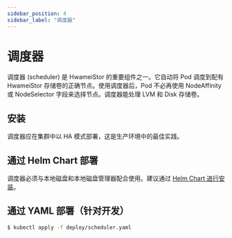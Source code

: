 ```yaml
---
sidebar_position: 4
sidebar_label: "调度器"
---
```


# 调度器

调度器 (scheduler) 是 HwameiStor 的重要组件之一。它自动将 Pod 调度到配有 HwameiStor 存储卷的正确节点。使用调度器后，Pod 不必再使用 NodeAffinity 或 NodeSelector 字段来选择节点。调度器能处理 LVM 和 Disk 存储卷。

## 安装

调度器应在集群中以 HA 模式部署，这是生产环境中的最佳实践。

## 通过 Helm Chart 部署

调度器必须与本地磁盘和本地磁盘管理器配合使用。建议通过 [Helm Chart 进行安装](../../quick_start/install/deploy.md)。

## 通过 YAML 部署（针对开发）

```bash
$ kubectl apply -f deploy/scheduler.yaml
```
